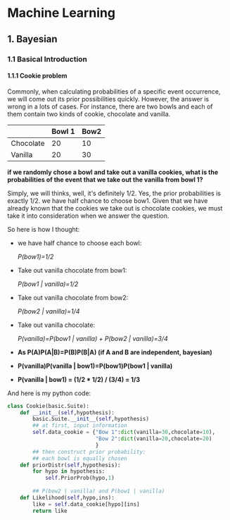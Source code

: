 # Machine Learning


## 1. Bayesian
### 1.1 Basical Introduction 
#### 1.1.1 Cookie problem
Commonly, when calculating probabilities of a specific event occurrence, we will come out its prior possibilities quickly. However, the answer is wrong in a lots of cases. For instance, there are two bowls and each of them contain two kinds of cookie, chocolate and vanilla.

|        | Bowl 1 | Bow2 |
| --------- | ------ | ---- |
| Chocolate | 20 | 10 |
| Vanilla   | 20 | 30 |
 
**if we randomly chose a bowl and take out a vanilla cookies, what is the probabilities of the event that we take out the vanilla from bowl 1?**

Simply, we will thinks, well, it's definitely 1/2.
Yes, the prior probabilities is exactly 1/2. we have half chance to choose bow1. Given that we have already known that the cookies we take out is chocolate cookies, we must take it into consideration when we answer the question.

So here is how I thought:

- we have half chance to choose each bowl: 

	*P(bow1)=1/2*
- Take out vanilla chocolate from bow1: 

	*P(bow1 | vanilla)=1/2*
- Take out vanilla chocolate from bow2: 

	*P(bow2 | vanilla)=1/4*
- Take out vanilla chocolate: 

	*P(vanilla)=P(bow1 | vanilla) + P(bow2 | vanilla)=3/4*
- **As P(A)P(A|B)=P(B)P(B|A) (if A and B are independent, bayesian)**
- **P(vanilla)P(vanilla | bow1)=P(bow1)P(bow1 | vanilla)**
- **P(vanilla | bow1) = (1/2 * 1/2) / (3/4) = 1/3**

And here is my python code:

```python
class Cookie(basic.Suite):
    def __init__(self,hypothesis):
        basic.Suite.__init__(self,hypothesis)
        ## at first, input information
        self.data_cookie = {"Bow 1":dict(vanilla=30,chocolate=10),
                            "Bow 2":dict(vanilla=20,chocolate=20)
                            }
		## then construct prior probability: 
		## each bowl is equally chosen
    def priorDistr(self,hypothesis):
        for hypo in hypothesis:
            self.PriorProb(hypo,1)
		
		## P(bow2 | vanilla) and P(bow1 | vanilla)
    def Likelihood(self,hypo,ins):
        like = self.data_cookie[hypo][ins]
        return like
```
